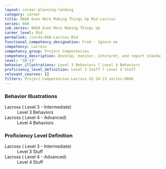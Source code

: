 ```yaml
---
layout: career-planning-landing
category: career
title: 0660 Even More Making Things Up Mid Lacross
series: 660
job_series: 0660 Even More Making Things Up
career_level: Mid
permalink: /cards/660-Lacross-Mid
functional_competency_designation: Fred - Ignore me
competency: Lacross
competency_group: Project Competencies
competency_description: Develop, monitor, interpret, and report standardized processes/operations to ensure transparency and compliance with financial statutory, regulatory, and leadership guidance with the intent of promoting effectiveness and accountability.
level: "10-13"
behavior_illustrations: Level 3 Behaviors ? Level 4 Behaviors
proficiency_level_definition: Level 3 Stuff ? Level 4 Stuff
relevant_courses: []
filters: Project-Competencies-Lacross GS-10-13 series-0660
---
```


<div class="desktop:grid-col-6 margin-y-205">
  <div class="border-top-05 bg-white padding-2 shadow-5 height-full members-hover border-1px border-gray-30 border-top-orange radius-lg">
    <h3>Behavior Illustrations</h3>
    <dl class="text-base"><dt>Lacross ( Level 3 - Intermediate)</dt><dd>Level 3 Behaviors</dd><dt>Lacross ( Level 4 - Advanced)</dt><dd>Level 4 Behaviors</dd></dl>
  </div>
</div>
<div class="desktop:grid-col-6 margin-y-205">
  <div class="border-top-05 bg-white padding-2 shadow-5 height-full members-hover border-1px border-gray-30 border-top-orange radius-lg">
    <h3>Proficiency Level Definition</h3>
    <dl class="text-base"><dt>Lacross ( Level 3 - Intermediate)</dt><dd>Level 3 Stuff</dd><dt>Lacross ( Level 4 - Advanced)</dt><dd>Level 4 Stuff</dd></dl>
  </div>
</div>